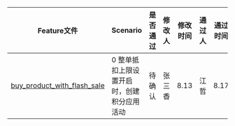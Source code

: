 | Feature文件 | Scenario | 是否通过 | 修改人 | 修改时间 | 通过人 | 通过时间 |
| ---------- | -------- | ------- | ------- | ------- | ------- | ------- |
[buy_product_with_flash_sale](mall/webapp/buy_product_with_flash_sale.feature) | 0 整单抵扣上限设置开启时，创建积分应用活动 | 待确认 | 张三香 | 8.13 | 江哲 | 8.17 |